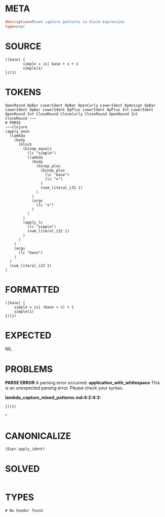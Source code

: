 # META
~~~ini
description=Mixed capture patterns in block expression
type=expr
~~~
# SOURCE
~~~roc
(|base| {
		simple = |x| base + x + 1
		simple(1)
})(1)
~~~
# TOKENS
~~~text
OpenRound OpBar LowerIdent OpBar OpenCurly LowerIdent OpAssign OpBar LowerIdent OpBar LowerIdent OpPlus LowerIdent OpPlus Int LowerIdent OpenRound Int CloseRound CloseCurly CloseRound OpenRound Int CloseRound ~~~
# PARSE
~~~clojure
(apply_anon
  (lambda
    (body
      (block
        (binop_equals
          (lc "simple")
          (lambda
            (body
              (binop_plus
                (binop_plus
                  (lc "base")
                  (lc "x")
                )
                (num_literal_i32 1)
              )
            )
            (args
              (lc "x")
            )
          )
        )
        (apply_lc
          (lc "simple")
          (num_literal_i32 1)
        )
      )
    )
    (args
      (lc "base")
    )
  )
  (num_literal_i32 1)
)
~~~
# FORMATTED
~~~roc
(|base| {
	simple = |x| (base + x) + 1
	simple(1)
})(1)
~~~
# EXPECTED
NIL
# PROBLEMS
**PARSE ERROR**
A parsing error occurred: **application_with_whitespace**
This is an unexpected parsing error. Please check your syntax.

**lambda_capture_mixed_patterns.md:4:2:4:3:**
```roc
})(1)
```
 ^


# CANONICALIZE
~~~clojure
(Expr.apply_ident)
~~~
# SOLVED
~~~clojure
~~~
# TYPES
~~~roc
# No header found
~~~
